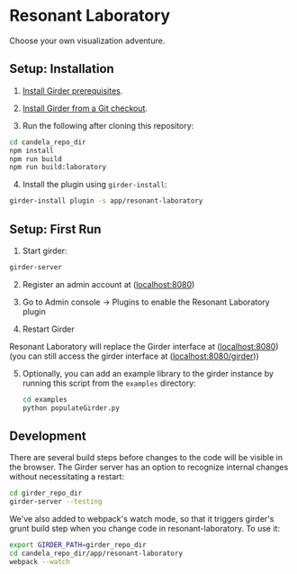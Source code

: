 # Resonant Laboratory

Choose your own visualization adventure.

## Setup: Installation

1. [Install Girder prerequisites](http://girder.readthedocs.org/en/latest/prerequisites.html).

2. [Install Girder from a Git checkout](http://girder.readthedocs.org/en/latest/installation.html#install-from-git-checkout).

3. Run the following after cloning this repository:

  ```bash
  cd candela_repo_dir
  npm install
  npm run build
  npm run build:laboratory
  ```

4. Install the plugin using `girder-install`:

  ```bash
  girder-install plugin -s app/resonant-laboratory
  ```

## Setup: First Run

1. Start girder:

  ```bash
  girder-server
  ```

2. Register an admin account at ([localhost:8080](http://localhost:8080))

3. Go to Admin console -> Plugins to enable the Resonant Laboratory plugin

4. Restart Girder

Resonant Laboratory will replace the Girder interface at ([localhost:8080](http://localhost:8080))
(you can still access the girder interface at ([localhost:8080/girder](http://localhost:8080/girder)))

5. Optionally, you can add an example library to the girder instance
   by running this script from the `examples` directory:

   ```bash
   cd examples
   python populateGirder.py
   ```

## Development

There are several build steps before changes to the code will
be visible in the browser. The Girder server has an option
to recognize internal changes without necessitating a restart:

  ```bash
  cd girder_repo_dir
  girder-server --testing
  ```

We've also added to webpack's watch mode, so that it triggers
girder's grunt build step when you change code in resonant-laboratory. To
use it:

  ```bash
  export GIRDER_PATH=girder_repo_dir
  cd candela_repo_dir/app/resonant-laboratory
  webpack --watch
  ```
